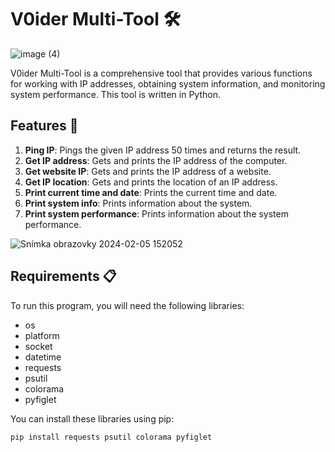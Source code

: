 # V0ider Multi-Tool 🛠️
![image (4)](https://github.com/BrewsPlays/V0ider-Multi-Tool/assets/138779711/987707cb-47c2-4bab-a556-df59de69f1bb)

V0ider Multi-Tool is a comprehensive tool that provides various functions for working with IP addresses, obtaining system information, and monitoring system performance. This tool is written in Python.

## Features 🎯


1. **Ping IP**: Pings the given IP address 50 times and returns the result.
2. **Get IP address**: Gets and prints the IP address of the computer.
3. **Get website IP**: Gets and prints the IP address of a website.
4. **Get IP location**: Gets and prints the location of an IP address.
5. **Print current time and date**: Prints the current time and date.
6. **Print system info**: Prints information about the system.
7. **Print system performance**: Prints information about the system performance.

![Snímka obrazovky 2024-02-05 152052](https://github.com/BrewsPlays/V0ider-Multi-Tool/assets/138779711/b3f9c26c-f64c-411e-a850-8c9d2de5ccea)

## Requirements 📋

To run this program, you will need the following libraries:

- os
- platform
- socket
- datetime
- requests
- psutil
- colorama
- pyfiglet

You can install these libraries using pip:

```bash
pip install requests psutil colorama pyfiglet
